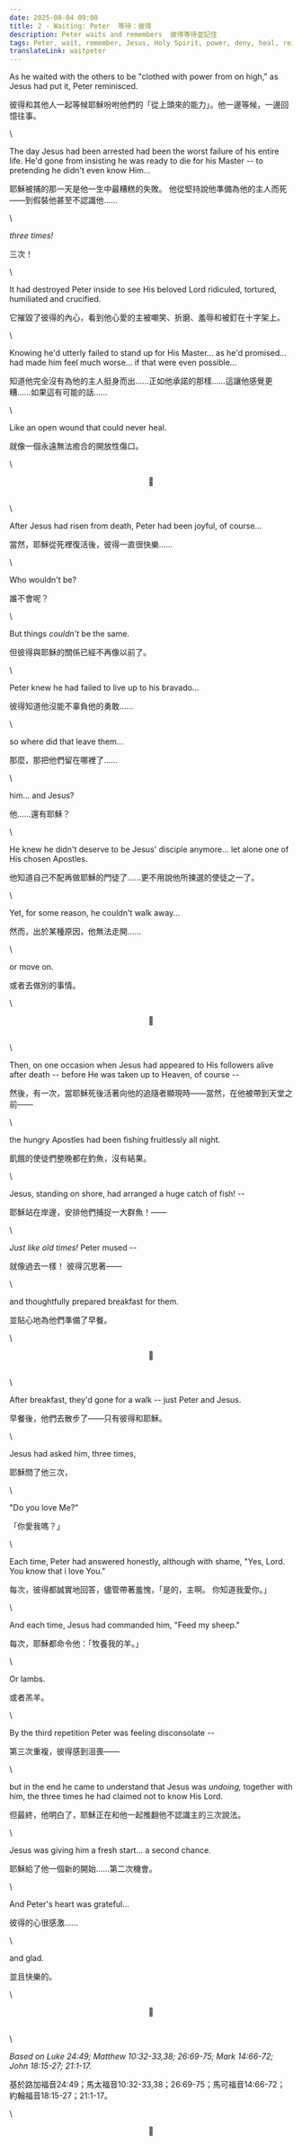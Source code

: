 ```yaml
---
date: 2025-08-04 09:08
title: 2 - Waiting: Peter  等待：彼得
description: Peter waits and remembers  彼得等待並記住
tags: Peter, wait, remember, Jesus, Holy Spirit, power, deny, heal, reinstate
translateLink: waitpeter
---
```


As he waited with the others to be "clothed with power from on high," as Jesus had put it, Peter reminisced.

彼得和其他人一起等候耶穌吩咐他們的「從上頭來的能力」。他一邊等候，一邊回憶往事。

\

The day Jesus had been arrested had been the worst failure of his entire life. He'd gone from insisting he was ready to die for his Master -- to pretending he didn't even know Him...

耶穌被捕的那一天是他一生中最糟糕的失敗。 他從堅持說他準備為他的主人而死——到假裝他甚至不認識他......

\

*three times!*

三次！

\

It had destroyed Peter inside to see His beloved Lord ridiculed, tortured, humiliated and crucified.

它摧毀了彼得的內心，看到他心愛的主被嘲笑、折磨、羞辱和被釘在十字架上。

\

Knowing he'd utterly failed to stand up for His Master... as he'd promised... had made him feel much worse... if that were even possible...

知道他完全沒有為他的主人挺身而出......正如他承諾的那樣......這讓他感覺更糟......如果這有可能的話......

\

Like an open wound that could never heal.

就像一個永遠無法癒合的開放性傷口。

\

<center>💠</center>

\
\

After Jesus had risen from death, Peter had been joyful, of course...

當然，耶穌從死裡復活後，彼得一直很快樂......

\

Who wouldn't be?

誰不會呢？

\

But things *couldn't* be the same.

但彼得與耶穌的關係已經不再像以前了。

\

Peter knew he had failed to live up to his bravado...

彼得知道他沒能不辜負他的勇敢......

\

so where did that leave them... 

那麼，那把他們留在哪裡了......

\

him... and Jesus?

他......還有耶穌？

\

He knew he didn't deserve to be Jesus' disciple anymore... let alone one of His chosen Apostles. 

他知道自己不配再做耶穌的門徒了......更不用說他所揀選的使徒之一了。

\

Yet, for some reason, he couldn't walk away... 

然而，出於某種原因，他無法走開......

\

or move on.

或者去做別的事情。

\

<center>💠</center>

\
\

Then, on one occasion when Jesus had appeared to His followers alive after death -- before He was taken up to Heaven, of course --

然後，有一次，當耶穌死後活著向他的追隨者顯現時——當然，在他被帶到天堂之前——

\

the hungry Apostles had been fishing fruitlessly all night. 

飢餓的使徒們整晚都在釣魚，沒有結果。

\

Jesus, standing on shore, had arranged a huge catch of fish! -- 

耶穌站在岸邊，安排他們捕捉一大群魚！——

\

*Just like old times!* Peter mused --

就像過去一樣！ 彼得沉思著——

\

and thoughtfully prepared breakfast for them.

並貼心地為他們準備了早餐。

\

<center>💠</center>

\
\

After breakfast, they'd gone for a walk -- just Peter and Jesus. 

早餐後，他們去散步了——只有彼得和耶穌。

\

Jesus had asked him, three times, 

耶穌問了他三次，

\

"Do you love Me?" 

「你愛我嗎？」

\

Each time, Peter had answered honestly, although with shame, "Yes, Lord. You know that i love You."

每次，彼得都誠實地回答，儘管帶著羞愧，「是的，主啊。 你知道我愛你。」

\

And each time, Jesus had commanded him, "Feed my sheep."

每次，耶穌都命令他：「牧養我的羊。」

\

Or lambs.

或者羔羊。

\

By the third repetition Peter was feeling disconsolate --

第三次重複，彼得感到沮喪——

\

but in the end he came to understand that Jesus was *undoing,* together with him, the three times he had claimed not to know His Lord.

但最終，他明白了，耶穌正在和他一起推翻他不認識主的三次說法。

\

Jesus was giving him a fresh start... a second chance.

耶穌給了他一個新的開始......第二次機會。

\

And Peter's heart was grateful... 

彼得的心很感激......

\

and glad.

並且快樂的。

\

<center>💠</center>

\
\

*Based on Luke 24:49; Matthew 10:32-33,38; 26:69-75; Mark 14:66-72; John 18:15-27; 21:1-17.*

基於路加福音24:49；馬太福音10:32-33,38；26:69-75；馬可福音14:66-72；約翰福音18:15-27；21:1-17。

\

<center>💠</center>
